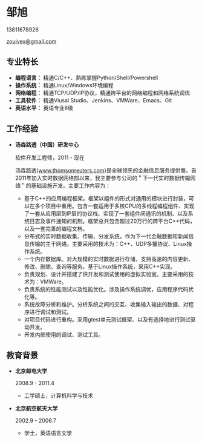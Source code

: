 # 邹旭

13811678926

zouivex@gmail.com

## 专业特长

*   **编程语言：** 精通C/C++、熟练掌握Python/Shell/Powershell
*   **操作系统：** 精通Linux/Windows环境编程
*   **网络编程：** 精通TCP/UDP/IP协议，精通跨平台的网络编程和网络系统调优
*   **工具软件：** 精通Viusal Studio、Jenkins、VMWare、Emacs、Git
*   **英语水平：** 英语专业8级

## 工作经验

*   **汤森路透（中国）研发中心**

    软件开发工程师，2011 - 现在

    汤森路透(www.thomsonreuters.com)是全球领先的金融信息服务提供商。自2011年加入实时数据网络部以来，我主要参与公司的＂下一代实时数据传输网络＂的基础设施开发。主要工作内容为：

    - 基于C++的应用编程框架。框架以组件的形式对通用的模块进行封装，可以在多个项目中重用。包含一套适用于多核CPU的多线程编程组件、实现了一套从应用层到IP层的协议栈、实现了一套组件间通讯的机制、以及系统日志及事件通知的机制。框架总共包含超过20万行的跨平台C++代码，以及一套完善的编程文档。
    - 分布式的实时数据收集、传输、分发系统，作为下一代金融数据和新闻信息传输的主干网络。主要采用的技术为：C++、UDP多播协议、Linux操作系统。
    - 一个内存数据库。对大规模的实时数据进行存储，支持高速的内容更新、修改、删除、查询等服务。基于Linux操作系统，采用C++实现。
    - 负责规划、设计并搭建了供开发和测试使用的虚拟实验室。主要采用的技术为：VMWare。
    - 负责系统的性能测试以及性能优化。涉及操作系统调优，应用程序代码优化等。
    - 系统故障分析和维护。分析系统之间的交互、收集输入输出的数据、对程序进行调试和测试。
    - 对项目代码进行重构。采用gtest单元测试框架、以及有选择地进行测试驱动开发。
    - 开发内部使用的调试、测试工具。

## 教育背景

*   **北京邮电大学**

    2008.9 - 2011.4

    - 工学硕士，计算机科学与技术

*   **北京航空航天大学**

    2002.9 - 2006.7

    - 学士，英语语言文学
